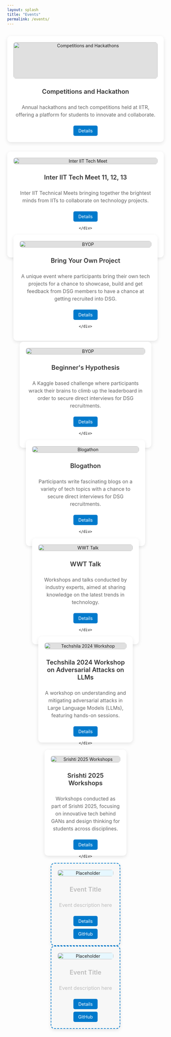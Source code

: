 ```yaml
---
layout: splash
title: "Events"
permalink: /events/
---
```


<style>
/* General Grid Setup */
.event-grid {
  display: grid;
  grid-template-columns: repeat(auto-fit, minmax(250px, 1fr));
  gap: 30px;
  margin-top: 2rem;
}

/* Event Card Container */
.event-card {
  background: #ffffff; /* White background for a clean look */
  padding: 20px;
  border-radius: 12px;
  box-shadow: 0 4px 12px rgba(0, 0, 0, 0.1); /* Soft shadow for depth */
  transition: transform 0.3s ease, box-shadow 0.3s ease;
  text-align: center;
  display: flex;
  flex-direction: column;
  justify-content: space-between;
  height: 300px; /* Keeps card size uniform */
}

.event-card:hover {
  transform: translateY(-5px); /* Subtle lift on hover */
  box-shadow: 0 8px 20px rgba(0, 0, 0, 0.15); /* Deeper shadow on hover */
}

/* Event Image */
.event-card img {
  width: 100%;
  height: auto;
  max-height: 150px; /* Limited height for images */
  object-fit: cover;
  border-radius: 8px;
  background: #e0e0e0; /* Light grey background for placeholder effect */
  margin-bottom: 20px;
  transition: background 0.3s ease;
}

.event-card img:hover {
  background: #bdbdbd; /* Slightly darker grey when hovered */
}

/* Title Text */
.event-card h3 {
  font-size: 1.25rem;
  color: #333; /* Darker text for visibility */
  margin: 10px 0;
  font-weight: 600; /* Bold title for emphasis */
}

/* Event Description */
.event-card p {
  font-size: 1rem;
  color: #666; /* Soft grey text for description */
  line-height: 1.5;
  margin-bottom: 15px;
}

/* Links Section */
.event-links a {
  display: inline-block;
  margin: 8px 10px 0;
  padding: 8px 16px;
  background: #007acc; /* Matching blue */
  color: white;
  border-radius: 5px;
  font-size: 0.9rem;
  text-decoration: none;
  transition: background 0.3s ease;
}

.event-links a:hover {
  background: #005eaa; /* Darker blue for hover effect */
}

/* Placeholder Cards */
.event-card.placeholder {
  background: #f7f7f7; /* Very light background for placeholders */
  border: 2px dashed #007acc; /* Blue dashed border for empty cards */
}

.event-card.placeholder img {
  background: #e6f7ff; /* Light blue background for placeholders */
}

.event-card.placeholder h3 {
  color: #bbb; /* Lighter grey for the title of the placeholder */
}

.event-card.placeholder p {
  color: #bbb; /* Lighter grey for the description of the placeholder */
}
</style>

<!-- Event Grid -->
<div class="event-grid">

  <!-- Event 1: Competitions and Hackathon -->
  <div class="event-card">
    <img src="{{ site.baseurl }}/assets/images/events/competitions-hackathon.jpg" alt="Competitions and Hackathons">
    <h3>Competitions and Hackathon</h3>
    <p>Annual hackathons and tech competitions held at IITR, offering a platform for students to innovate and collaborate.</p>
    <div class="event-links">
      <a href="https://www.instagram.com/p/C1chUrJP6-P/?utm_source=ig_web_copy_link&igsh=MzRlODBiNWFlZA==" target="_blank">Details</a>
    </div>
  </div>

  <!-- Event 2: Inter IIT Tech Meet 11, 12, 13 -->
  <div class="event-card">
    <img src="{{ site.baseurl }}/assets/images/events/inter-iit-tech-meet.jpg" alt="Inter IIT Tech Meet">
    <h3>Inter IIT Tech Meet 11, 12, 13</h3>
    <p>Inter IIT Technical Meets bringing together the brightest minds from IITs to collaborate on technology projects.</p>
    <div class="event-links">
      <a href="https://example-link.com" target="_blank">Details</a>

    </div>
  </div>

  <!-- Event 3: BYOP (Bring Your Own Project) -->
  <div class="event-card">
    <img src="{{ site.baseurl }}/assets/images/events/byop.jpg" alt="BYOP">
    <h3>Bring Your Own Project</h3>
    <p>A unique event where participants bring their own tech projects for a chance to showcase, build and get feedback from DSG members to have a chance at getting recruited into DSG.</p>
    <div class="event-links">
      <a href="https://www.instagram.com/p/DBEfOXDSesx/?utm_source=ig_web_copy_link&igsh=MzRlODBiNWFlZA==" target="_blank">Details</a>

    </div>
  </div>

    <!-- Event 4: BH (Beginners' Hypothesis) -->
  <div class="event-card">
    <img src="{{ site.baseurl }}/assets/images/events/bh.jpg" alt="BYOP">
    <h3>Beginner's Hypothesis</h3>
    <p>A Kaggle based challenge where participants wrack their brains to climb up the leaderboard in order to secure direct interviews for DSG recruitments.</p>
    <div class="event-links">
      <a href="https://www.instagram.com/p/DEiMi1ThHQW/?utm_source=ig_web_copy_link&igsh=MzRlODBiNWFlZA==" target="_blank">Details</a>

    </div>
  </div>

  <!-- Event 5: Blogathon -->
  <div class="event-card">
    <img src="{{ site.baseurl }}/assets/images/events/blogathon.jpg" alt="Blogathon">
    <h3>Blogathon</h3>
    <p>Participants write fascinating blogs on a variety of tech topics with a chance to secure direct interviews for DSG recruitments.</p>
    <div class="event-links">
      <a href="https://www.instagram.com/p/DE8_DhvPy6h/?utm_source=ig_web_copy_link&igsh=MzRlODBiNWFlZA==" target="_blank">Details</a>

    </div>
  </div>

  <!-- Event 6: WWT Talk (Workshop Talk) -->
  <div class="event-card">
    <img src="{{ site.baseurl }}/assets/images/events/wwt-talk.jpg" alt="WWT Talk">
    <h3>WWT Talk</h3>
    <p>Workshops and talks conducted by industry experts, aimed at sharing knowledge on the latest trends in technology.</p>
    <div class="event-links">
      <a href="https://www.linkedin.com/posts/dsg-iitr_we-are-delighted-to-share-that-the-data-science-activity-7228720941470470144-qL41?utm_source=share&utm_medium=member_desktop&rcm=ACoAAEw1IwABLy-Q1qawlBnaKH-pRr6c3hPiuno" target="_blank">Details</a>

    </div>
  </div>

  <!-- Event 6: Techshila 2024 Workshop on Adversarial Attacks on LLMs -->
  <div class="event-card">
    <img src="{{ site.baseurl }}/assets/images/events/techshila-2024.jpg" alt="Techshila 2024 Workshop">
    <h3>Techshila 2024 Workshop on Adversarial Attacks on LLMs</h3>
    <p>A workshop on understanding and mitigating adversarial attacks in Large Language Models (LLMs), featuring hands-on sessions.</p>
    <div class="event-links">
      <a href="https://www.instagram.com/p/C5uubbOP_F3/?utm_source=ig_web_copy_link" target="_blank">Details</a>

    </div>
  </div>

  <!-- Event 7: Srishti 2025 Workshops -->
  <div class="event-card">
    <img src="{{ site.baseurl }}/assets/images/events/srishti-2025.jpg" alt="Srishti 2025 Workshops">
    <h3>Srishti 2025 Workshops</h3>
    <p>Workshops conducted as part of Srishti 2025, focusing on innovative tech behind GANs and design thinking for students across disciplines.</p>
    <div class="event-links">
      <a href="https://www.instagram.com/p/DIbpC1FoM5Y/?utm_source=ig_web_copy_link&igsh=MzRlODBiNWFlZA==" target="_blank">Details</a>

    </div>
  </div>

  <!-- Placeholder Event Cards -->
  <div class="event-card placeholder">
    <img alt="Placeholder">
    <h3>Event Title</h3>
    <p>Event description here</p>
    <div class="event-links">
      <a href="#">Details</a>
      <a href="#">GitHub</a>
    </div>
  </div>

  <div class="event-card placeholder">
    <img alt="Placeholder">
    <h3>Event Title</h3>
    <p>Event description here</p>
    <div class="event-links">
      <a href="#">Details</a>
      <a href="#">GitHub</a>
    </div>
  </div>

</div>
